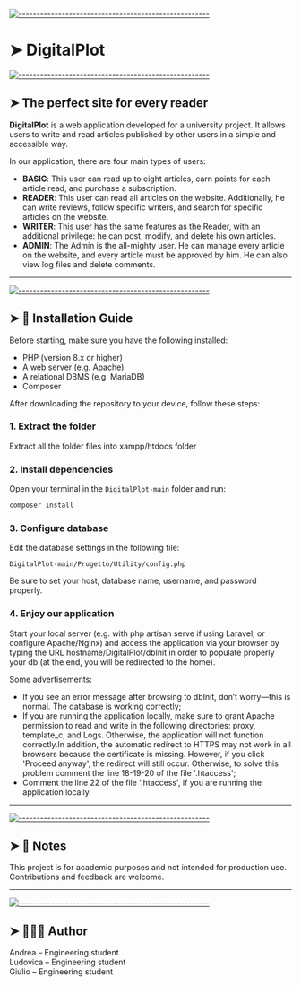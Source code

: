 
[![-----------------------------------------------------](https://raw.githubusercontent.com/andreasbm/readme/master/assets/lines/colored.png)](#digitalplot)

# ➤ DigitalPlot


[![-----------------------------------------------------](https://raw.githubusercontent.com/andreasbm/readme/master/assets/lines/colored.png)](#the-perfect-site-for-every-reader)

## ➤ The perfect site for every reader

**DigitalPlot** is a web application developed for a university project. It allows users to write and read articles published by other users in a simple and accessible way.

In our application, there are four main types of users:
- **BASIC**: This user can read up to eight articles, earn points for each article read, and purchase a subscription.
- **READER**: This user can read all articles on the website. Additionally, he can write reviews, follow specific writers, and search for specific articles on the website.
- **WRITER**: This user has the same features as the Reader, with an additional privilege: he can post, modify, and delete his own articles.
- **ADMIN**: The Admin is the all-mighty user. He can manage every article on the website, and every article must be approved by him. He can also view log files and delete comments.

---


[![-----------------------------------------------------](https://raw.githubusercontent.com/andreasbm/readme/master/assets/lines/colored.png)](#-installation-guide)

## ➤ 🚀 Installation Guide

Before starting, make sure you have the following installed:

- PHP (version 8.x or higher)
- A web server (e.g. Apache)
- A relational DBMS (e.g. MariaDB)
- Composer

After downloading the repository to your device, follow these steps:

### 1. Extract the folder
Extract all the folder files into xampp/htdocs folder

### 2. Install dependencies

Open your terminal in the `DigitalPlot-main` folder and run:

```bash
composer install
```

### 3. Configure database

Edit the database settings in the following file:
```
DigitalPlot-main/Progetto/Utility/config.php
```
Be sure to set your host, database name, username, and password properly.<br>

### 4. Enjoy our application

Start your local server (e.g. with php artisan serve if using Laravel, or configure Apache/Nginx) and access the application via your browser by typing the URL hostname/DigitalPlot/dbInit in order to populate properly your db (at the end, you will be redirected to the home). <br>

Some advertisements:
- If you see an error message after browsing to dbInit, don’t worry—this is normal. The database is working correctly;
- If you are running the application locally, make sure to grant Apache permission to read and write in the following directories: proxy, template_c, and Logs. Otherwise, the application will not function correctly.In addition, the automatic redirect to HTTPS may not work in all browsers because the certificate is missing. However, if you click 'Proceed anyway', the redirect will still occur. Otherwise, to solve this problem comment the line 18-19-20 of the file 
'.htaccess';
- Comment the line 22 of the file '.htaccess', if you are running the application locally.

---


[![-----------------------------------------------------](https://raw.githubusercontent.com/andreasbm/readme/master/assets/lines/colored.png)](#-notes)

## ➤ 📝 Notes

This project is for academic purposes and not intended for production use.
Contributions and feedback are welcome.

---


[![-----------------------------------------------------](https://raw.githubusercontent.com/andreasbm/readme/master/assets/lines/colored.png)](#-author)

## ➤ 👨🏻‍💻 Author

Andrea – Engineering student <br>
Ludovica – Engineering student <br>
Giulio – Engineering student
